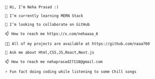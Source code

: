     👋 Hi, I’m Neha Prasad :) 
    
    🌱 I’m currently learning MERN Stack

    💞️ I’m looking to collaborate on GitHub
    
    📫 How to reach me https://x.com/nehaaaa_6

    👨‍💻 All of my projects are available at https://github.com/naaa760

    💬 Ask me about Html,CSS,JS,React,Next.js

    📫 How to reach me nehaprasad27118@gmail.com

    ⚡ Fun fact doing coding while listening to some Chill songs




<!---
naaa760/naaa760 is a ✨ special ✨ repository because its `README.md` (this file) appears on your GitHub profile.
You can click the Preview link to take a look at your changes.
--->
